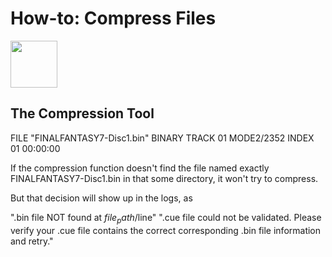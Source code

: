 # How-to: Compress Files

<img src="../../../wiki_icons/pixelitos/folder-blue-backup.png" width="75">

## The Compression Tool

FILE "FINALFANTASY7-Disc1.bin" BINARY
  TRACK 01 MODE2/2352
    INDEX 01 00:00:00

If the compression function doesn't find the file named exactly FINALFANTASY7-Disc1.bin in that some directory, it won't try to compress.

But that decision will show up in the logs, as 

 ".bin file NOT found at $file_path/$line"
 ".cue file could not be validated. Please verify your .cue file contains the correct corresponding .bin file information and retry."
